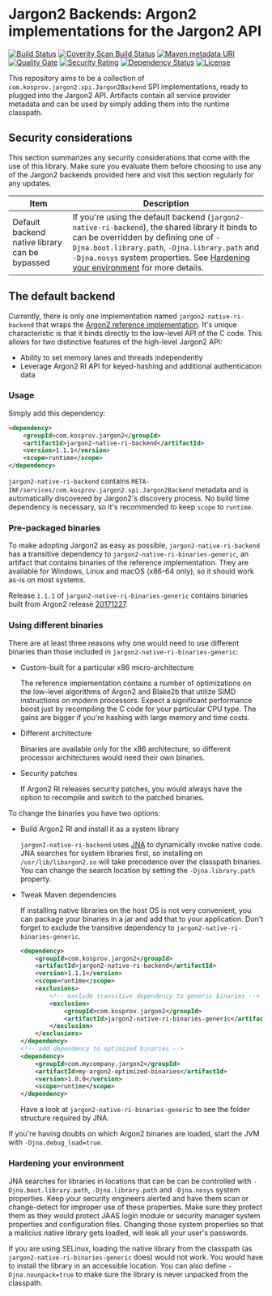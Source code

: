 # Jargon2 Backends: Argon2 implementations for the Jargon2 API 

[![Build Status](https://travis-ci.org/kosprov/jargon2-backends.svg?branch=master)](https://travis-ci.org/kosprov/jargon2-backends)
[![Coverity Scan Build Status](https://scan.coverity.com/projects/14708/badge.svg)](https://scan.coverity.com/projects/kosprov-jargon2-backends)
[![Maven metadata URI](https://img.shields.io/maven-metadata/v/http/central.maven.org/maven2/com/kosprov/jargon2/jargon2-native-ri-backend/maven-metadata.xml.svg)](https://search.maven.org/#search%7Cga%7C1%7Cg%3A%22com.kosprov.jargon2%22%20AND%20a%3A%22jargon2-native-ri-backend%22)
[![Quality Gate](https://sonarcloud.io/api/project_badges/measure?project=com.kosprov.jargon2%3Ajargon2-backends&metric=alert_status)](https://sonarcloud.io/dashboard/index/com.kosprov.jargon2:jargon2-backends)
[![Security Rating](https://sonarcloud.io/api/project_badges/measure?project=com.kosprov.jargon2%3Ajargon2-backends&metric=security_rating)](https://sonarcloud.io/dashboard/index/com.kosprov.jargon2:jargon2-backends)
[![Dependency Status](https://www.versioneye.com/user/projects/5af3e85c0fb24f0e5baabe55/badge.svg)](https://www.versioneye.com/user/projects/5af3e85c0fb24f0e5baabe55)
[![License](https://img.shields.io/badge/License-Apache%202.0-blue.svg)](/LICENSE)

This repository aims to be a collection of `com.kosprov.jargon2.spi.Jargon2Backend` SPI implementations, ready to plugged into the Jargon2 API. Artifacts contain all service provider metadata and can be used by simply adding them into the runtime classpath.

## Security considerations

This section summarizes any security considerations that come with the use of this library. Make sure you evaluate them before choosing to use any of the Jargon2 backends provided here and visit this section regularly for any updates.

| Item |  Description |
| ---  | --- |
| Default backend native library can be bypassed | If you're using the default backend (`jargon2-native-ri-backend`), the shared library it binds to can be overridden by defining one of `-Djna.boot.library.path`, `-Djna.library.path` and `-Djna.nosys` system properties. See [Hardening your environment](#hardening-your-environment) for more details. |


## The default backend

Currently, there is only one implementation named `jargon2-native-ri-backend` that wraps the [Argon2 reference implementation](https://github.com/P-H-C/phc-winner-argon2 "Argon2 reference implementation repository"). It's unique characteristic is that it binds directly to the low-level API of the C code. This allows for two distinctive features of the high-level Jargon2 API:

- Ability to set memory lanes and threads independently
- Leverage Argon2 RI API for keyed-hashing and additional authentication data

### Usage

Simply add this dependency:

```xml
<dependency>
    <groupId>com.kosprov.jargon2</groupId>
    <artifactId>jargon2-native-ri-backend</artifactId>
    <version>1.1.1</version>
    <scope>runtime</scope>
</dependency>
```

`jargon2-native-ri-backend` contains `META-INF/services/com.kosprov.jargon2.spi.Jargon2Backend` metadata and is automatically discovered by Jargon2's discovery process. No build time dependency is necessary, so it's recommended to keep `scope` to `runtime`. 

### Pre-packaged binaries

To make adopting Jargon2 as easy as possible, `jargon2-native-ri-backend` has a transitive dependency to `jargon2-native-ri-binaries-generic`, an artifact that contains binaries of the reference implementation. They are available for Windows, Linux and macOS (x86-64 only), so it should work as-is on most systems.

Release `1.1.1` of `jargon2-native-ri-binaries-generic` contains binaries built from Argon2 release [20171227](https://github.com/P-H-C/phc-winner-argon2/releases/tag/20171227 "Argon2 RI release 20171227").

### Using different binaries

There are at least three reasons why one would need to use different binaries than those included in `jargon2-native-ri-binaries-generic`:

- Custom-built for a particular x86 micro-architecture
    
    The reference implementation contains a number of optimizations on the low-level algorithms of Argon2 and Blake2b that utilize SIMD instructions on modern processors. Expect a significant performance boost just by recompiling the C code for your particular CPU type. The gains are bigger if you're hashing with large memory and time costs.

- Different architecture

    Binaries are available only for the x86 architecture, so different processor architectures would need their own binaries.
    
- Security patches

    If Argon2 RI releases security patches, you would always have the option to recompile and switch to the patched binaries.

To change the binaries you have two options:

- Build Argon2 RI and install it as a system library

    `jargon2-native-ri-backend` uses [JNA](https://github.com/java-native-access/jna) to dynamically invoke native code. JNA searches for system libraries first, so installing on `/usr/lib/libargon2.so` will take precedence over the classpath binaries. You can change the search location by setting the `-Djna.library.path` property.

- Tweak Maven dependencies

    If installing native libraries on the host OS is not very convenient, you can package your binaries in a jar and add that to your application. Don't forget to exclude the transitive dependency to `jargon2-native-ri-binaries-generic`.
    
    ```xml
    <dependency>
        <groupId>com.kosprov.jargon2</groupId>
        <artifactId>jargon2-native-ri-backend</artifactId>
        <version>1.1.1</version>
        <scope>runtime</scope>
        <exclusions>
            <!-- exclude transitive dependency to generic binaries -->
            <exclusion>
                <groupId>com.kosprov.jargon2</groupId>
                <artifactId>jargon2-native-ri-binaries-generic</artifactId>
            </exclusion>
        </exclusions>
    </dependency>
    <!-- add dependency to optimized binaries -->
    <dependency>
        <groupId>com.mycompany.jargon2</groupId>
        <artifactId>my-argon2-optimized-binaries</artifactId>
        <version>1.0.0</version>
        <scope>runtime</scope>
    </dependency>
    ```
    Have a look at `jargon2-native-ri-binaries-generic` to see the folder structure required by JNA.
    
If you're having doubts on which Argon2 binaries are loaded, start the JVM with `-Djna.debug_load=true`.

### Hardening your environment

JNA searches for libraries in locations that can be can be controlled with `-Djna.boot.library.path`, `-Djna.library.path` and `-Djna.nosys` system properties. Keep your security engineers alerted and have them scan or change-detect for improper use of these properties. Make sure they protect them as they would protect JAAS login module or security manager system properties and configuration files. Changing those system properties so that a malicius native library gets loaded, will leak all your user's passwords.

If you are using SELinux, loading the native library from the classpath (as `jargon2-native-ri-binaries-generic` does) would not work. You would have to install the library in an accessible location. You can also define `-Djna.nounpack=true` to make sure the library is never unpacked from the classpath.